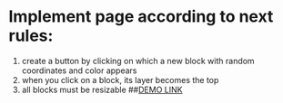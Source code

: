 # Implement page according to next rules:
1. create a button by clicking on which a new block with random coordinates and color appears
2. when you click on a block, its layer becomes the top
3. all blocks must be resizable
 ##[DEMO LINK](https://Oleksandr-Zhitenko.github.io/<repo_name>/)
